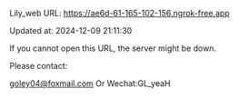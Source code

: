 Lily_web URL: https://ae6d-61-165-102-156.ngrok-free.app

Updated at: 2024-12-09 21:11:30

If you cannot open this URL, the server might be down.

Please contact: 

goley04@foxmail.com Or Wechat:GL_yeaH